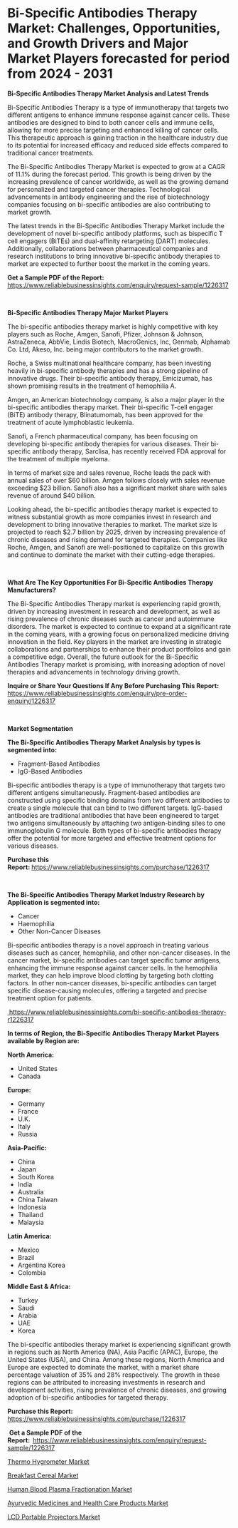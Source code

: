 <p><h1>Bi-Specific Antibodies Therapy Market: Challenges, Opportunities, and Growth Drivers and Major Market Players forecasted for period from 2024 - 2031</h1></p><p><strong>Bi-Specific Antibodies Therapy Market Analysis and Latest Trends</strong></p>
<p><p>Bi-Specific Antibodies Therapy is a type of immunotherapy that targets two different antigens to enhance immune response against cancer cells. These antibodies are designed to bind to both cancer cells and immune cells, allowing for more precise targeting and enhanced killing of cancer cells. This therapeutic approach is gaining traction in the healthcare industry due to its potential for increased efficacy and reduced side effects compared to traditional cancer treatments.</p><p>The Bi-Specific Antibodies Therapy Market is expected to grow at a CAGR of 11.1% during the forecast period. This growth is being driven by the increasing prevalence of cancer worldwide, as well as the growing demand for personalized and targeted cancer therapies. Technological advancements in antibody engineering and the rise of biotechnology companies focusing on bi-specific antibodies are also contributing to market growth.</p><p>The latest trends in the Bi-Specific Antibodies Therapy Market include the development of novel bi-specific antibody platforms, such as bispecific T cell engagers (BiTEs) and dual-affinity retargeting (DART) molecules. Additionally, collaborations between pharmaceutical companies and research institutions to bring innovative bi-specific antibody therapies to market are expected to further boost the market in the coming years.</p></p>
<p><strong>Get a Sample PDF of the Report:&nbsp;</strong> <a href="https://www.reliablebusinessinsights.com/enquiry/request-sample/1226317">https://www.reliablebusinessinsights.com/enquiry/request-sample/1226317</a></p>
<p>&nbsp;</p>
<p><strong>Bi-Specific Antibodies Therapy Major Market Players</strong></p>
<p><p>The bi-specific antibodies therapy market is highly competitive with key players such as Roche, Amgen, Sanofi, Pfizer, Johnson & Johnson, AstraZeneca, AbbVie, Lindis Biotech, MacroGenics, Inc, Genmab, Alphamab Co. Ltd, Akeso, Inc. being major contributors to the market growth.</p><p>Roche, a Swiss multinational healthcare company, has been investing heavily in bi-specific antibody therapies and has a strong pipeline of innovative drugs. Their bi-specific antibody therapy, Emicizumab, has shown promising results in the treatment of hemophilia A.</p><p>Amgen, an American biotechnology company, is also a major player in the bi-specific antibodies therapy market. Their bi-specific T-cell engager (BiTE) antibody therapy, Blinatumomab, has been approved for the treatment of acute lymphoblastic leukemia.</p><p>Sanofi, a French pharmaceutical company, has been focusing on developing bi-specific antibody therapies for various diseases. Their bi-specific antibody therapy, Sarclisa, has recently received FDA approval for the treatment of multiple myeloma.</p><p>In terms of market size and sales revenue, Roche leads the pack with annual sales of over $60 billion. Amgen follows closely with sales revenue exceeding $23 billion. Sanofi also has a significant market share with sales revenue of around $40 billion.</p><p>Looking ahead, the bi-specific antibodies therapy market is expected to witness substantial growth as more companies invest in research and development to bring innovative therapies to market. The market size is projected to reach $2.7 billion by 2025, driven by increasing prevalence of chronic diseases and rising demand for targeted therapies. Companies like Roche, Amgen, and Sanofi are well-positioned to capitalize on this growth and continue to dominate the market with their cutting-edge therapies.</p></p>
<p>&nbsp;</p>
<p><strong>What Are The Key Opportunities For Bi-Specific Antibodies Therapy Manufacturers?</strong></p>
<p><p>The Bi-Specific Antibodies Therapy market is experiencing rapid growth, driven by increasing investment in research and development, as well as rising prevalence of chronic diseases such as cancer and autoimmune disorders. The market is expected to continue to expand at a significant rate in the coming years, with a growing focus on personalized medicine driving innovation in the field. Key players in the market are investing in strategic collaborations and partnerships to enhance their product portfolios and gain a competitive edge. Overall, the future outlook for the Bi-Specific Antibodies Therapy market is promising, with increasing adoption of novel therapies and advancements in technology driving growth.</p></p>
<p><strong>Inquire or Share Your Questions If Any Before Purchasing This Report:</strong> <a href="https://www.reliablebusinessinsights.com/enquiry/pre-order-enquiry/1226317">https://www.reliablebusinessinsights.com/enquiry/pre-order-enquiry/1226317</a></p>
<p>&nbsp;</p>
<p><strong>Market Segmentation</strong></p>
<p><strong>The Bi-Specific Antibodies Therapy Market Analysis by types is segmented into:</strong></p>
<p><ul><li>Fragment-Based Antibodies</li><li>IgG-Based Antibodies</li></ul></p>
<p><p>Bi-specific antibodies therapy is a type of immunotherapy that targets two different antigens simultaneously. Fragment-based antibodies are constructed using specific binding domains from two different antibodies to create a single molecule that can bind to two different targets. IgG-based antibodies are traditional antibodies that have been engineered to target two antigens simultaneously by attaching two antigen-binding sites to one immunoglobulin G molecule. Both types of bi-specific antibodies therapy offer the potential for more targeted and effective treatment options for various diseases.</p></p>
<p><strong>Purchase this Report:&nbsp;</strong><a href="https://www.reliablebusinessinsights.com/purchase/1226317">https://www.reliablebusinessinsights.com/purchase/1226317</a></p>
<p>&nbsp;</p>
<p><strong>The Bi-Specific Antibodies Therapy Market Industry Research by Application is segmented into:</strong></p>
<p><ul><li>Cancer</li><li>Haemophilia</li><li>Other Non-Cancer Diseases</li></ul></p>
<p><p>Bi-specific antibodies therapy is a novel approach in treating various diseases such as cancer, hemophilia, and other non-cancer diseases. In the cancer market, bi-specific antibodies can target specific tumor antigens, enhancing the immune response against cancer cells. In the hemophilia market, they can help improve blood clotting by targeting both clotting factors. In other non-cancer diseases, bi-specific antibodies can target specific disease-causing molecules, offering a targeted and precise treatment option for patients.</p></p>
<p><a href="https://www.reliablebusinessinsights.com/bi-specific-antibodies-therapy-r1226317">&nbsp;https://www.reliablebusinessinsights.com/bi-specific-antibodies-therapy-r1226317</a></p>
<p><strong>In terms of Region, the Bi-Specific Antibodies Therapy Market Players available by Region are:</strong></p>
<p>
    <p> <strong> North America: </strong>
        <ul>
            <li>United States</li>
            <li>Canada</li>
        </ul>
        </p> 
    <p> <strong> Europe: </strong>
        <ul>
            <li>Germany</li>
            <li>France</li>
            <li>U.K.</li>
            <li>Italy</li>
            <li>Russia</li>
        </ul>
        </p> 
    <p> <strong> Asia-Pacific: </strong>
        <ul>
            <li>China</li>
            <li>Japan</li>
            <li>South Korea</li>
            <li>India</li>
            <li>Australia</li>
            <li>China Taiwan</li>
            <li>Indonesia</li>
            <li>Thailand</li>
            <li>Malaysia</li>
        </ul>
        </p> 
    <p> <strong> Latin America: </strong>
        <ul>
            <li>Mexico</li>
            <li>Brazil</li>
            <li>Argentina Korea</li>
            <li>Colombia</li>
        </ul>
        </p> 
    <p> <strong> Middle East & Africa: </strong>
        <ul>
            <li>Turkey</li>
            <li>Saudi</li>
            <li>Arabia</li>
            <li>UAE</li>
            <li>Korea</li>
        </ul>
    </p>
    </p>
<p><p>The bi-specific antibodies therapy market is experiencing significant growth in regions such as North America (NA), Asia Pacific (APAC), Europe, the United States (USA), and China. Among these regions, North America and Europe are expected to dominate the market, with a market share percentage valuation of 35% and 28% respectively. The growth in these regions can be attributed to increasing investments in research and development activities, rising prevalence of chronic diseases, and growing adoption of bi-specific antibodies for targeted therapy.</p></p>
<p><strong>Purchase this Report: </strong><a href="https://www.reliablebusinessinsights.com/purchase/1226317">https://www.reliablebusinessinsights.com/purchase/1226317</a></p>
<p>&nbsp;<strong>Get a Sample PDF of the Report:&nbsp;&nbsp;</strong><a href="https://www.reliablebusinessinsights.com/enquiry/request-sample/1226317">https://www.reliablebusinessinsights.com/enquiry/request-sample/1226317</a></p>
<p><strong></strong></p>
<p><p><a href="https://medium.com/@colin.dunca43545/comprehensive-analysis-of-the-global-thermo-hygrometer-market-growth-trends-market-forecasts-d12fe5aa1af4">Thermo Hygrometer Market</a></p><p><a href="https://www.linkedin.com/pulse/global-breakfast-cereal-industry-types-applications-market-qo6be?trackingId=ggvOUieqQbq3s4YTupr%2B%2BQ%3D%3D">Breakfast Cereal Market</a></p><p><a href="https://github.com/seamusocallaghan/Market-Research-Report-List-1/blob/main/human-blood-plasma-fractionation-market.md">Human Blood Plasma Fractionation Market</a></p><p><a href="https://github.com/graysonwolfe1913/Market-Research-Report-List-1/blob/main/ayurvedic-medicines-and-health-care-products-market.md">Ayurvedic Medicines and Health Care Products Market</a></p><p><a href="https://www.linkedin.com/pulse/lcd-portable-projectors-market-trends-focusing-insight-forecast-6qptc?trackingId=YQ4WpMLsQiWVuFJdOQpcHA%3D%3D">LCD Portable Projectors Market</a></p></p>